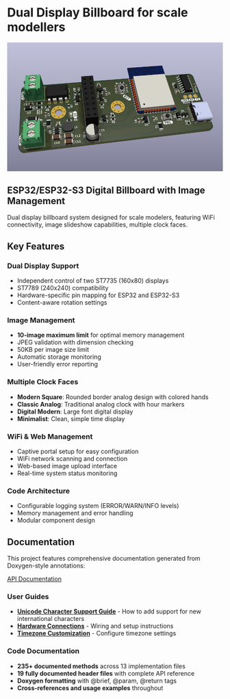# Dual Display Billboard for scale modellers

![ESP32 Dual ST7735 Display Hardware](hardware/images/ESP32_dual_ST7735_display.png)

## ESP32/ESP32-S3 Digital Billboard with Image Management

Dual display billboard system designed for scale modelers, featuring WiFi connectivity, image slideshow capabilities, multiple clock faces.

## Key Features

### **Dual Display Support**

- Independent control of two ST7735 (160x80) displays
- ST7789 (240x240) compatibility
- Hardware-specific pin mapping for ESP32 and ESP32-S3
- Content-aware rotation settings

### **Image Management**

- **10-image maximum limit** for optimal memory management
- JPEG validation with dimension checking
- 50KB per image size limit
- Automatic storage monitoring
- User-friendly error reporting

### **Multiple Clock Faces**

- **Modern Square**: Rounded border analog design with colored hands
- **Classic Analog**: Traditional analog clock with hour markers
- **Digital Modern**: Large font digital display
- **Minimalist**: Clean, simple time display

### **WiFi & Web Management**

- Captive portal setup for easy configuration
- WiFi network scanning and connection
- Web-based image upload interface
- Real-time system status monitoring

### **Code Architecture**

- Configurable logging system (ERROR/WARN/INFO levels)
- Memory management and error handling
- Modular component design

## Documentation

This project features comprehensive documentation generated from Doxygen-style annotations:

[API Documentation](https://srg74.github.io/Dual_display_billboard/api-docs/)

### **User Guides**

- **[Unicode Character Support Guide](docs/unicode_character_guide.md)** - How to add support for new international characters
- **[Hardware Connections](docs/hardware%20connections.md)** - Wiring and setup instructions
- **[Timezone Customization](docs/timezone_customization.md)** - Configure timezone settings

### **Code Documentation**

- **235+ documented methods** across 13 implementation files
- **19 fully documented header files** with complete API reference
- **Doxygen formatting** with @brief, @param, @return tags
- **Cross-references and usage examples** throughout
